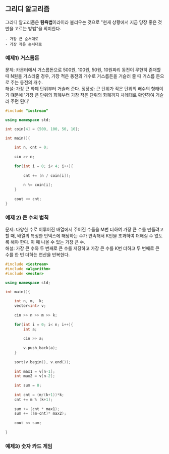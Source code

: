 ## 그리디 알고리즘

그리디 알고리즘은 **탐욕법**이라이라 불리우는 것으로 "현재 상황에서 지금 당장 좋은 것만을 고르는 방법"을 의미한다.
```
- 가장 큰 순서대로
- 가장 작은 순서대로
```

### 예제1) 거스름돈

문제: 카운터에서 거스름돈으로 500원, 100원, 50원, 10원짜리 동전이 무한히 존재할 때 N원을 거스러줄 경우, 가장 적은 동전의 개수로 거스름돈을 거슬러 줄 때 거스름 돈으로 주는 동전의 개수.
<br />
해설: 가장 큰 화폐 단위부터 거슬러 준다. 
정당성: 큰 단위가 작은 단위의 배수의 형태이기 떄문에 '가장 큰 단위의 화폐부터 가장 작은 단위의 화폐까지 차례대로 확인하여 거슬러 주면 된다'

``` c++
#include "iostream"

using namespace std;

int coin[4] = {500, 100, 50, 10};

int main(){
    
    int n, cnt = 0;
    
    cin >> n;
    
    for(int i = 0; i< 4; i++){
        
        cnt += (n / coin[i]);
        
        n %= coin[i];
    }
    
    cout << cnt;
}

```
### 예제 2) 큰 수의 법칙

문제: 다양한 수로 이루어진 배열에서 주어진 수들을 M번 더하여 가장 큰 수를 만들려고 할 때, 배열의 특정한 인덱스에 해당하는 수가 연속해서 K번을 초과하여 더해질 수 없도록 해야 한다. 이 때 나올 수 있는 가장 큰 수.
<br />
해설: 가장 큰 수와 두 번째로 큰 수를 저장하고 가장 큰 수를 K번 더하고 두 번째로 큰 수를 한 번 더하는 연산을 반복한다.

``` c++
#include <iostream>
#include <algorithm>
#include <vector>

using namespace std;

int main(){
    
    int n, m,  k;
    vector<int> v;
    
    cin >> n >> m >> k;
    
    for(int i = 0; i< n; i++){
        int a;
        
        cin >> a;
        
        v.push_back(a);
    }
    
    sort(v.begin(), v.end());
    
    int max1 = v[n-1];
    int max2 = v[n-2];
    
    int sum = 0;
    
    int cnt = (m/(k+1))*k;
    cnt += m % (k+1);
    
    sum += (cnt * max1);
    sum += ((m-cnt)* max2);
    
    cout << sum;
    
}

```

### 예제3) 숫자 카드 게임









